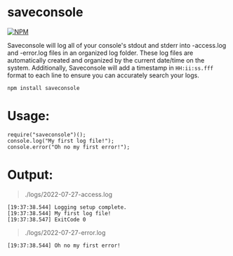 saveconsole
===========

[![NPM](https://nodei.co/npm/saveconsole.png)](https://nodei.co/npm/saveconsole/)

Saveconsole will log all of your console's stdout and stderr into -access.log and -error.log files in an organized log folder. These log files are automatically created and organized by the current date/time on the system. Additionally, Saveconsole will add a timestamp in `HH:ii:ss.fff` format to each line to ensure you can accurately search your logs.

```
npm install saveconsole
```

Usage:
======
```
require("saveconsole")();
console.log("My first log file!");
console.error("Oh no my first error!");
```

Output:
==========
> ./logs/2022-07-27-access.log
```
[19:37:38.544] Logging setup complete.
[19:37:38.544] My first log file!
[19:37:38.547] ExitCode 0
```

> ./logs/2022-07-27-error.log
```
[19:37:38.544] Oh no my first error!
```
